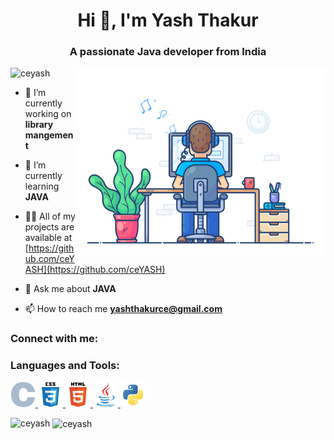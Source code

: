 <h1 align="center">Hi 👋, I'm Yash Thakur</h1>
<h3 align="center">A passionate Java developer from India</h3>

<img align="right" alt="coding" width="400" src="https://raw.githubusercontent.com/jsuarezruiz/jsuarezruiz/master/images/coding.gif">

<p align="left"> <img src="https://komarev.com/ghpvc/?username=ceyash&label=Profile%20views&color=0e75b6&style=flat" alt="ceyash" /> </p>

- 🔭 I’m currently working on **library mangement**

- 🌱 I’m currently learning **JAVA**

- 👨‍💻 All of my projects are available at [https://github.com/ceYASH](https://github.com/ceYASH)

- 💬 Ask me about **JAVA**

- 📫 How to reach me **yashthakurce@gmail.com**

<h3 align="left">Connect with me:</h3>
<p align="left">
</p>

<h3 align="left">Languages and Tools:</h3>
<p align="left"> <a href="https://www.cprogramming.com/" target="_blank" rel="noreferrer"> <img src="https://raw.githubusercontent.com/devicons/devicon/master/icons/c/c-original.svg" alt="c" width="40" height="40"/> </a> <a href="https://www.w3schools.com/css/" target="_blank" rel="noreferrer"> <img src="https://raw.githubusercontent.com/devicons/devicon/master/icons/css3/css3-original-wordmark.svg" alt="css3" width="40" height="40"/> </a> <a href="https://www.w3.org/html/" target="_blank" rel="noreferrer"> <img src="https://raw.githubusercontent.com/devicons/devicon/master/icons/html5/html5-original-wordmark.svg" alt="html5" width="40" height="40"/> </a> <a href="https://www.java.com" target="_blank" rel="noreferrer"> <img src="https://raw.githubusercontent.com/devicons/devicon/master/icons/java/java-original.svg" alt="java" width="40" height="40"/> </a> <a href="https://www.python.org" target="_blank" rel="noreferrer"> <img src="https://raw.githubusercontent.com/devicons/devicon/master/icons/python/python-original.svg" alt="python" width="40" height="40"/> </a> </p>

<p><img align="left" src="https://github-readme-stats.vercel.app/api/top-langs?username=ceyash&show_icons=true&locale=en&layout=compact" alt="ceyash" /></p>

<p>&nbsp;<img align="center" src="https://github-readme-stats.vercel.app/api?username=ceyash&show_icons=true&locale=en" alt="ceyash" /></p>


